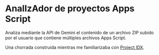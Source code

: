 # AnalIzAdor de proyectos Apps Script

Analiza mediante la API de Gemini el contenido de un archivo ZIP subido por el usuario que contiene múltiples archivos Apps Script.

Una chorrada construida mientras me familiarizaba con [Project IDX](https://idx.dev).